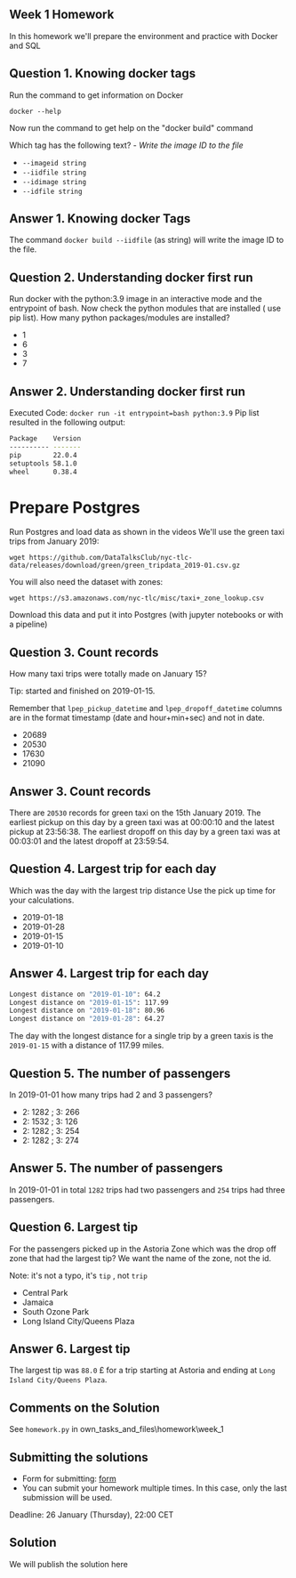 ## Week 1 Homework

In this homework we'll prepare the environment
and practice with Docker and SQL


## Question 1. Knowing docker tags

Run the command to get information on Docker 

```docker --help```

Now run the command to get help on the "docker build" command

Which tag has the following text? - *Write the image ID to the file* 

- `--imageid string`
- `--iidfile string`
- `--idimage string`
- `--idfile string`

## Answer 1. Knowing docker Tags
The command `docker build --iidfile` (as string) will write the image ID to the file.

## Question 2. Understanding docker first run 

Run docker with the python:3.9 image in an interactive mode and the entrypoint of bash.
Now check the python modules that are installed ( use pip list). 
How many python packages/modules are installed?

- 1
- 6
- 3
- 7

## Answer 2. Understanding docker first run
Executed Code: `docker run -it entrypoint=bash python:3.9` 
Pip list resulted in the following output: <br>
```bash
Package    Version
---------- -------
pip        22.0.4
setuptools 58.1.0
wheel      0.38.4 
```


# Prepare Postgres

Run Postgres and load data as shown in the videos
We'll use the green taxi trips from January 2019:

```wget https://github.com/DataTalksClub/nyc-tlc-data/releases/download/green/green_tripdata_2019-01.csv.gz```

You will also need the dataset with zones:

```wget https://s3.amazonaws.com/nyc-tlc/misc/taxi+_zone_lookup.csv```

Download this data and put it into Postgres (with jupyter notebooks or with a pipeline)


## Question 3. Count records 

How many taxi trips were totally made on January 15?

Tip: started and finished on 2019-01-15. 

Remember that `lpep_pickup_datetime` and `lpep_dropoff_datetime` columns are in the format timestamp (date and hour+min+sec) and not in date.

- 20689
- 20530
- 17630
- 21090

## Answer 3. Count records
There are `20530` records for green taxi on the 15th January 2019.
The earliest pickup on this day by a green taxi was at 00:00:10 and the latest pickup at 23:56:38. 
The earliest dropoff on this day by a green taxi was at 00:03:01 and the latest dropoff at 23:59:54.

## Question 4. Largest trip for each day

Which was the day with the largest trip distance
Use the pick up time for your calculations.

- 2019-01-18
- 2019-01-28
- 2019-01-15
- 2019-01-10

## Answer 4. Largest trip for each day
```bash
Longest distance on "2019-01-10": 64.2
Longest distance on "2019-01-15": 117.99
Longest distance on "2019-01-18": 80.96
Longest distance on "2019-01-28": 64.27
```
The day with the longest distance for a single trip by a green taxis is the `2019-01-15` with a distance of 117.99 miles.

## Question 5. The number of passengers

In 2019-01-01 how many trips had 2 and 3 passengers?
 
- 2: 1282 ; 3: 266
- 2: 1532 ; 3: 126
- 2: 1282 ; 3: 254
- 2: 1282 ; 3: 274

## Answer 5. The number of passengers
In 2019-01-01 in total `1282` trips had two passengers and `254` trips had three passengers.

## Question 6. Largest tip

For the passengers picked up in the Astoria Zone which was the drop off zone that had the largest tip?
We want the name of the zone, not the id.

Note: it's not a typo, it's `tip` , not `trip`

- Central Park
- Jamaica
- South Ozone Park
- Long Island City/Queens Plaza

## Answer 6. Largest tip
The largest tip was `88.0` £ for a trip starting at Astoria and ending at `Long Island City/Queens Plaza`.

## Comments on the Solution
See `homework.py` in own_tasks_and_files\homework\week_1

## Submitting the solutions

* Form for submitting: [form](https://forms.gle/EjphSkR1b3nsdojv7)
* You can submit your homework multiple times. In this case, only the last submission will be used. 

Deadline: 26 January (Thursday), 22:00 CET


## Solution

We will publish the solution here

